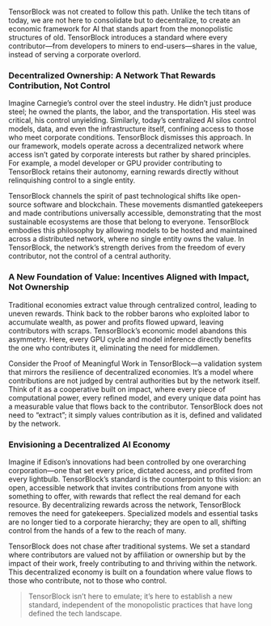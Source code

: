 TensorBlock was not created to follow this path. Unlike the tech titans of today, we are not here to consolidate but to decentralize, to create an economic framework for AI that stands apart from the monopolistic structures of old. TensorBlock introduces a standard where every contributor—from developers to miners to end-users—shares in the value, instead of serving a corporate overlord.


### **Decentralized Ownership: A Network That Rewards Contribution, Not Control**


Imagine Carnegie’s control over the steel industry. He didn’t just produce steel; he owned the plants, the labor, and the transportation. His steel was critical, his control unyielding. Similarly, today’s centralized AI silos control models, data, and even the infrastructure itself, confining access to those who meet corporate conditions. TensorBlock dismisses this approach. In our framework, models operate across a decentralized network where access isn’t gated by corporate interests but rather by shared principles. For example, a model developer or GPU provider contributing to TensorBlock retains their autonomy, earning rewards directly without relinquishing control to a single entity.


TensorBlock channels the spirit of past technological shifts like open-source software and blockchain. These movements dismantled gatekeepers and made contributions universally accessible, demonstrating that the most sustainable ecosystems are those that belong to everyone. TensorBlock embodies this philosophy by allowing models to be hosted and maintained across a distributed network, where no single entity owns the value. In TensorBlock, the network’s strength derives from the freedom of every contributor, not the control of a central authority.


### **A New Foundation of Value: Incentives Aligned with Impact, Not Ownership**


Traditional economies extract value through centralized control, leading to uneven rewards. Think back to the robber barons who exploited labor to accumulate wealth, as power and profits flowed upward, leaving contributors with scraps. TensorBlock’s economic model abandons this asymmetry. Here, every GPU cycle and model inference directly benefits the one who contributes it, eliminating the need for middlemen.


Consider the Proof of Meaningful Work in TensorBlock—a validation system that mirrors the resilience of decentralized economies. It’s a model where contributions are not judged by central authorities but by the network itself. Think of it as a cooperative built on impact, where every piece of computational power, every refined model, and every unique data point has a measurable value that flows back to the contributor. TensorBlock does not need to “extract”; it simply values contribution as it is, defined and validated by the network.


### **Envisioning a Decentralized AI Economy**


Imagine if Edison’s innovations had been controlled by one overarching corporation—one that set every price, dictated access, and profited from every lightbulb. TensorBlock’s standard is the counterpoint to this vision: an open, accessible network that invites contributions from anyone with something to offer, with rewards that reflect the real demand for each resource. By decentralizing rewards across the network, TensorBlock removes the need for gatekeepers. Specialized models and essential tasks are no longer tied to a corporate hierarchy; they are open to all, shifting control from the hands of a few to the reach of many.


TensorBlock does not chase after traditional systems. We set a standard where contributors are valued not by affiliation or ownership but by the impact of their work, freely contributing to and thriving within the network. This decentralized economy is built on a foundation where value flows to those who contribute, not to those who control.


> TensorBlock isn’t here to emulate; it’s here to establish a new standard, independent of the monopolistic practices that have long defined the tech landscape.
